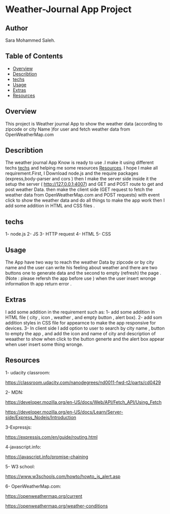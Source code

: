 # Weather-Journal App Project

## Author

Sara Mohammed Saleh.

## Table of Contents

- [Overview](#Overview)
- [Describtion](#Describtion)
- [techs](#techs)
- [Usage](#Usage)
- [Extras](#Extras)
- [Resources](#Resources)




## Overview

This project is Weather journal App to show the weather data (according to zipcode or city Name )for user and  fetch weather data from OpenWeatherMap.com

## Describtion

The weather journal App Know is ready to use .I make it using different techs [techs](#techs) and helping me some resources [Resources](#Resources). I hope I make all requirement.First, I Download node.js and the require packages (express,body-parser and cors ) then I make the server side inside it the setup the server ( http://127.0.0.1:4007)
and GET and POST route to get and post weather Data. then make the client side (GET request to fetch the weather data from OpenWeatherMap.com and POST requests) with event click to show the weather data and do all things to make the app work then I add some addition in HTML and CSS files .

## techs

1- node.js
2- JS
3- HTTP request
4- HTML
5- CSS


## Usage 
The App have two way to reach the weather Data by zipcode or by city name  and the user can write his feeling about weather and there are two buttons one to generate data and the second to empty (refresh) the page .(Note : please refersh the app before use ) when the user insert wronge information th app return error .


## Extras
I add some addition in the requirement such as:
1- add some addition in HTML file ( city , icon , weather , and empty button , alert box).
2- add som addition styles in CSS file for appearnce to make the app responsive for devices.
3- In client side I add option to user to search by city name , button to empty the app , and add the icon and name of city and description of weaather to show when click to the button generte and the alert box appear when user insert some thing wronge.

## Resources
1- udacity classroom:

https://classroom.udacity.com/nanodegrees/nd0011-fwd-t2/parts/cd0429 

2- MDN:

https://developer.mozilla.org/en-US/docs/Web/API/Fetch_API/Using_Fetch 

https://developer.mozilla.org/en-US/docs/Learn/Server-side/Express_Nodejs/Introduction 

3-Expressjs:

https://expressjs.com/en/guide/routing.html

4-javascript.info:

https://javascript.info/promise-chaining 
 
5- W3 school:

https://www.w3schools.com/howto/howto_js_alert.asp  

6- OpenWeatherMap.com:

https://openweathermap.org/current

https://openweathermap.org/weather-conditions
